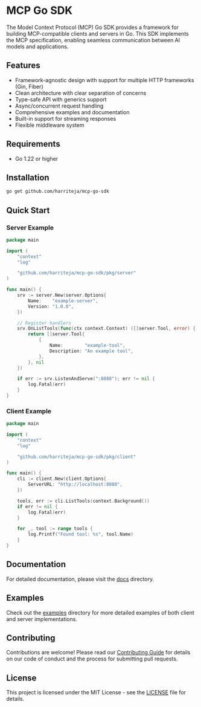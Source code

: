 # MCP Go SDK

The Model Context Protocol (MCP) Go SDK provides a framework for building MCP-compatible clients and servers in Go. This SDK implements the MCP specification, enabling seamless communication between AI models and applications.

## Features

- Framework-agnostic design with support for multiple HTTP frameworks (Gin, Fiber)
- Clean architecture with clear separation of concerns
- Type-safe API with generics support
- Async/concurrent request handling
- Comprehensive examples and documentation
- Built-in support for streaming responses
- Flexible middleware system

## Requirements

- Go 1.22 or higher

## Installation

```bash
go get github.com/harriteja/mcp-go-sdk
```

## Quick Start

### Server Example

```go
package main

import (
    "context"
    "log"

    "github.com/harriteja/mcp-go-sdk/pkg/server"
)

func main() {
    srv := server.New(server.Options{
        Name:    "example-server",
        Version: "1.0.0",
    })

    // Register handlers
    srv.OnListTools(func(ctx context.Context) ([]server.Tool, error) {
        return []server.Tool{
            {
                Name:        "example-tool",
                Description: "An example tool",
            },
        }, nil
    })

    if err := srv.ListenAndServe(":8080"); err != nil {
        log.Fatal(err)
    }
}
```

### Client Example

```go
package main

import (
    "context"
    "log"

    "github.com/harriteja/mcp-go-sdk/pkg/client"
)

func main() {
    cli := client.New(client.Options{
        ServerURL: "http://localhost:8080",
    })

    tools, err := cli.ListTools(context.Background())
    if err != nil {
        log.Fatal(err)
    }

    for _, tool := range tools {
        log.Printf("Found tool: %s", tool.Name)
    }
}
```

## Documentation

For detailed documentation, please visit the [docs](./docs) directory.

## Examples

Check out the [examples](./examples) directory for more detailed examples of both client and server implementations.

## Contributing

Contributions are welcome! Please read our [Contributing Guide](CONTRIBUTING.md) for details on our code of conduct and the process for submitting pull requests.

## License

This project is licensed under the MIT License - see the [LICENSE](LICENSE) file for details. 